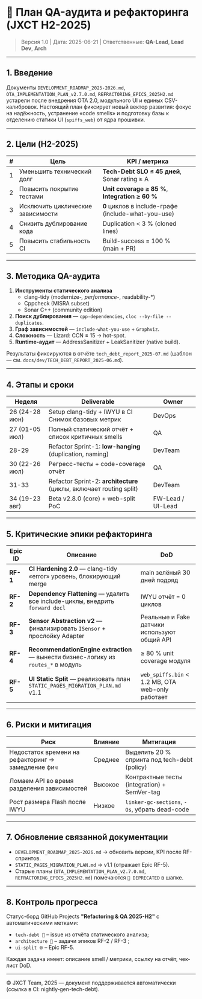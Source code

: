 # 🧪 План QA-аудита и рефакторинга (JXCT H2-2025)

> Версия 1.0   |   Дата: 2025-06-21   |   Ответственные: **QA-Lead**, **Lead Dev**, **Arch**

---

## 1. Введение
Документы `DEVELOPMENT_ROADMAP_2025-2026.md`, `OTA_IMPLEMENTATION_PLAN_v2.7.0.md`,
`REFRACTORING_EPICS_2025H2.md` устарели после внедрения OTA 2.0, модульного UI и
единых CSV-калибровок. Настоящий план фиксирует новый вектор развития: фокус на
надёжность, устранение «code smells» и подготовку базы к отделению статики UI
(`spiffs_web`) от ядра прошивки.

---

## 2. Цели (H2-2025)
| # | Цель | KPI / метрика |
|---|------|---------------|
| 1 | Уменьшить технический долг | **Tech-Debt SLO ≤ 45 дней**, <br/>Sonar rating ≥ A |
| 2 | Повысить покрытие тестами | **Unit coverage ≥ 85 %**, <br/>**Integration ≥ 60 %** |
| 3 | Исключить циклические зависимости | **0** циклов в include-графе (include-what-you-use) |
| 4 | Снизить дублирование кода | Duplication < 3 % (cloned lines) |
| 5 | Повысить стабильность CI | Build-success = 100 % <br/>(main + PR) |

---

## 3. Методика QA-аудита
1. **Инструменты статического анализа**  
   * clang-tidy (modernize-*, performance-*, readability-*)  
   * Cppcheck (MISRA subset)  
   * Sonar C++ (community edition)  
2. **Поиск дублирования** — `cpp-dependencies`, `cloc --by-file --duplicates`.  
3. **Граф зависимостей** — `include-what-you-use` + `Graphviz`.  
4. **Сложность** — Lizard: CCN ≥ 15 → hot-spot.  
5. **Runtime-аудит** — AddressSanitizer + LeakSanitizer (native build).

Результаты фиксируются в отчёте `tech_debt_report_2025-07.md` (шаблон — см. `docs/dev/TECH_DEBT_REPORT_2025-06.md`).

---

## 4. Этапы и сроки
| Неделя | Deliverable | Owner |
|--------|-------------|-------|
| 26 (24-28 июн) | Setup clang-tidy + IWYU в CI <br/>Снимок базовых метрик | DevOps |
| 27 (01-05 июл) | Полный статический отчёт + список критичных smells | QA |
| 28-29 | Refactor Sprint-1: **low-hanging** (duplication, naming) | DevTeam |
| 30 (22-26 июл) | Регресс-тесты + code-coverage отчёт | QA |
| 31-33 | Refactor Sprint-2: **architecture** (циклы, включает routing split) | DevTeam |
| 34 (19-23 авг) | Beta v2.8.0 (core) + web-split PoC | FW-Lead / UI-Lead |

---

## 5. Критические эпики рефакторинга
| Epic ID | Описание | DoD |
|---------|----------|-----|
| **RF-1** | **CI Hardening 2.0** — clang-tidy «error» уровень, блокирующий merge | main зелёный 30 дней подряд |
| **RF-2** | **Dependency Flattening** — удалить все include-циклы, внедрить `forward decl` | IWYU отчёт = 0 циклов |
| **RF-3** | **Sensor Abstraction v2** — финализировать `ISensor` + прослойку Adapter | Реальные и Fake датчики используют общий API |
| **RF-4** | **RecommendationEngine extraction** — вынести бизнес-логику из `routes_*` в модуль | ≥ 80 % unit coverage модуля |
| **RF-5** | **UI Static Split** — реализовать план `STATIC_PAGES_MIGRATION_PLAN.md` v1.1 | `web_spiffs.bin` < 1.2 MB, OTA web-only работает |

---

## 6. Риски и митигaция
| Риск | Влияние | Митигaция |
|------|---------|-----------|
| Недостаток времени на рефакторинг → замедление фич | Среднее | Выделить 20 % спринта под tech-debt (policy) |
| Ломаем API во время разделения зависимостей | Высокое | Контрактные тесты (integration) + SemVer-tag |
| Рост размера Flash после IWYU | Низкое | `linker-gc-sections`, `-Os`, убрать dead-code |

---

## 7. Обновление связанной документации
* `DEVELOPMENT_ROADMAP_2025-2026.md` → обновить версии, KPI после RF-спринтов.  
* `STATIC_PAGES_MIGRATION_PLAN.md` → v1.1 (отражает Epic RF-5).  
* Старые планы (`OTA_IMPLEMENTATION_PLAN_v2.7.0.md`, `REFRACTORING_EPICS_2025H2.md`) помечаются `🚫 DEPRECATED` в шапке.

---

## 8. Контроль прогресса
Статус-борд GitHub Projects **"Refactoring & QA 2025-H2"** c автоматическими метками:
* `tech-debt 🐞`  – issue из отчёта статического анализа;
* `architecture 🔧` – задачи эпиков RF-2 / RF-3 ;
* `ui-split 🌐` – Epic RF-5.

Каждая задача имеет: описание smell / метрики, ссылку на отчёт, чек-лист DoD.

---

© JXCT Team, 2025 — документ поддерживается автоматически (ссылка в CI: nightly‐gen-tech-debt). 